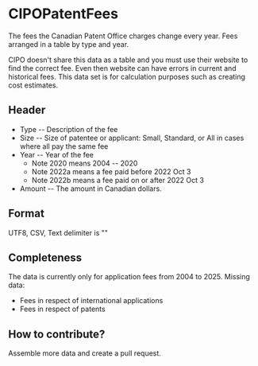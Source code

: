 # CIPOPatentFees
The fees the Canadian Patent Office charges change every year. Fees arranged in a table by type and year. 

CIPO doesn't share this data as a table and you must use their website to find the correct fee. Even then website can have errors in current and historical fees. This data set is for calculation purposes such as creating cost estimates. 

## Header
  * Type -- Description of the fee	
  * Size -- Size of patentee or applicant: Small, Standard, or All in cases where all pay the same fee
  * Year -- Year of the fee
    - Note 2020 means 2004 -- 2020
    - Note 2022a means a fee paid before 2022 Oct 3
    - Note 2022b means a fee paid on or after 2022 Oct 3
  * Amount -- The amount in Canadian dollars. 

## Format
UTF8, CSV, Text delimiter is ""

## Completeness
The data is currently only for application fees from 2004 to 2025. Missing data: 
* Fees in respect of international applications
* Fees in respect of patents

## How to contribute?
Assemble more data and create a pull request. 

